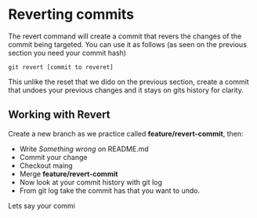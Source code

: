 # Reverting commits

The revert command will create a commit that revers the changes of the commit being targeted. You can use it as follows (as seen on the previous section you need your commit hash)
```
git revert [commit to reveret]
```

This unlike the reset that we dido on the previous section, create a commit that undoes your previous changes and it stays on gits history for clarity.

## Working with Revert

Create a new branch as we practice called **feature/revert-commit**, then:
- Write *Something wrong* on README.md
- Commit your change
- Checkout maing
- Merge **feature/revert-commit**
- Now look at your commit history with git log
- From git log take the commit has that you want to undo.

Lets say your commi